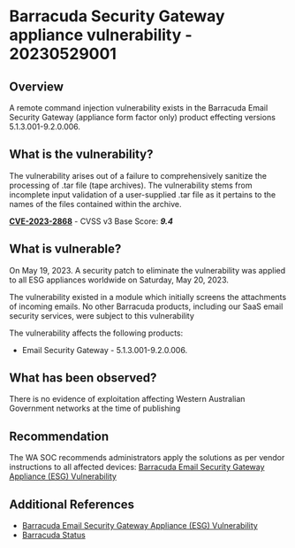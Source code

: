 # Barracuda Security Gateway appliance vulnerability - 20230529001

## Overview

A remote command injection vulnerability exists in the Barracuda Email Security Gateway (appliance form factor only) product effecting versions 5.1.3.001-9.2.0.006.

## What is the vulnerability?

The vulnerability arises out of a failure to comprehensively sanitize the processing of .tar file (tape archives). The vulnerability stems from incomplete input validation of a user-supplied .tar file as it pertains to the names of the files contained within the archive.

[**CVE-2023-2868**](https://cve.mitre.org/cgi-bin/cvename.cgi?name=CVE-2023-2868) - CVSS v3 Base Score: ***9.4***

## What is vulnerable?

On May 19, 2023. A security patch to eliminate the vulnerability was applied to all ESG appliances worldwide on Saturday, May 20, 2023.

The vulnerability existed in a module which initially screens the attachments of incoming emails. No other Barracuda products, including our SaaS email security services, were subject to this vulnerability

The vulnerability affects the following products:

- Email Security Gateway - 5.1.3.001-9.2.0.006.

## What has been observed?

There is no evidence of exploitation affecting Western Australian Government networks at the time of publishing

## Recommendation

The WA SOC recommends administrators apply the solutions as per vendor instructions to all affected devices: [Barracuda Email Security Gateway Appliance (ESG) Vulnerability](https://www.barracuda.com/company/legal/esg-vulnerability)

## Additional References

- [Barracuda Email Security Gateway Appliance (ESG) Vulnerability](https://www.barracuda.com/company/legal/esg-vulnerability)
- [Barracuda Status](https://status.barracuda.com/incidents/34kx82j5n4q9)
